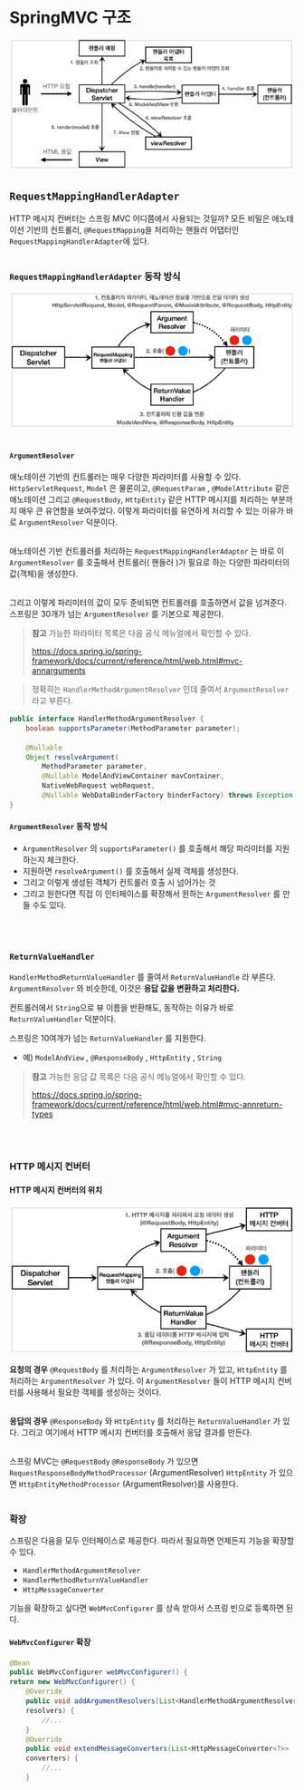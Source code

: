 # SpringMVC 구조
![SpringMVC](../../img/SpringMVC.png)

## `RequestMappingHandlerAdapter`
HTTP 메시지 컨버터는 스프링 MVC 어디쯤에서 사용되는 것일까? 모든 비밀은 애노테이션 기반의 컨트롤러, `@RequestMapping`을 처리하는 핸들러 어댑터인 
`RequestMappingHandlerAdapter`에 있다.
<br>
<br>

### `RequestMappingHandlerAdapter` 동작 방식
![RequestMappingHandlerAdapter](../../img/RequestMappingHandlerAdapter.png)
<br>
<br>

#### `ArgumentResolver`
애노테이션 기반의 컨트롤러는 매우 다양한 파라미터를 사용할 수 있다. `HttpServletRequest`, `Model` 은 물론이고, `@RequestParam` , `@ModelAttribute` 같은 애노테이션 그리고 `@RequestBody`, `HttpEntity` 같은 HTTP 메시지를 처리하는 부분까지 매우 큰 유연함을 보여주었다. 이렇게 파라미터를 유연하게 처리할 수 있는 이유가 바로 `ArgumentResolver` 덕분이다.
<br>
<br>

애노테이션 기반 컨트롤러를 처리하는 `RequestMappingHandlerAdaptor` 는 바로 이 `ArgumentResolver` 를 호출해서 컨트롤러( 핸들러 )가 필요로 하는 다양한 파라미터의 값(객체)을 생성한다.
<br>
<br>

그리고 이렇게 파리미터의 값이 모두 준비되면 컨트롤러를 호출하면서 값을 넘겨준다. 스프링은 30개가 넘는 `ArgumentResolver` 를 기본으로 제공한다.
> **참고**
> 가능한 파라미터 목록은 다음 공식 메뉴얼에서 확인할 수 있다.
> 
> https://docs.spring.io/spring-framework/docs/current/reference/html/web.html#mvc-annarguments

> 정확히는 `HandlerMethodArgumentResolver` 인데 줄여서 `ArgumentResolver` 라고 부른다.
```java
public interface HandlerMethodArgumentResolver {
    boolean supportsParameter(MethodParameter parameter);

    @Nullable
    Object resolveArgument(
        MethodParameter parameter, 
        @Nullable ModelAndViewContainer mavContainer,
        NativeWebRequest webRequest, 
        @Nullable WebDataBinderFactory binderFactory) throws Exception;
}
```
#### `ArgumentResolver` 동작 방식
- `ArgumentResolver` 의 `supportsParameter()` 를 호출해서 해당 파라미터를 지원하는지 체크한다.
- 지원하면 `resolveArgument()` 를 호출해서 실제 객체를 생성한다. 
- 그리고 이렇게 생성된 객체가 컨트롤러 호출 시 넘어가는 것
- 그리고 원한다면 직접 이 인터페이스를 확장해서 원하는 `ArgumentResolver` 를 만들 수도 있다.
<br>
<br>

### `ReturnValueHandler`
`HandlerMethodReturnValueHandler` 를 줄여서 `ReturnValueHandle` 라 부른다.
`ArgumentResolver` 와 비슷한데, 이것은 **응답 값을 변환하고 처리한다.**

컨트롤러에서 `String`으로 뷰 이름을 반환해도, 동작하는 이유가 바로 `ReturnValueHandler` 덕분이다.

스프링은 10여개가 넘는 `ReturnValueHandler` 를 지원한다.
- 예) `ModelAndView` , `@ResponseBody` , `HttpEntity` , `String`

> **참고**
> 가능한 응답 값 목록은 다음 공식 메뉴얼에서 확인할 수 있다.
> 
> https://docs.spring.io/spring-framework/docs/current/reference/html/web.html#mvc-annreturn-types

<br>
<br>

### HTTP 메시지 컨버터
#### HTTP 메시지 컨버터의 위치
![HTTPMessageConverter](../../img/HTTPMessageConverter.png)

**요청의 경우** `@RequestBody` 를 처리하는 `ArgumentResolver` 가 있고, `HttpEntity` 를 처리하는 `ArgumentResolver` 가 있다. 이 `ArgumentResolver` 들이 HTTP 메시지 컨버터를 사용해서 필요한 객체를 생성하는 것이다. 
<br>
<br>

**응답의 경우** `@ResponseBody` 와 `HttpEntity` 를 처리하는 `ReturnValueHandler` 가 있다. 그리고 여기에서 HTTP 메시지 컨버터를 호출해서 응답 결과를 만든다.
<br>
<br>

스프링 MVC는 `@RequestBody` `@ResponseBody` 가 있으면
`RequestResponseBodyMethodProcessor` (ArgumentResolver)
`HttpEntity` 가 있으면 `HttpEntityMethodProcessor` (ArgumentResolver)를 사용한다.
<br>
<br>

### 확장
스프링은 다음을 모두 인터페이스로 제공한다. 따라서 필요하면 언제든지 기능을 확장할 수 있다.
- `HandlerMethodArgumentResolver`
- `HandlerMethodReturnValueHandler`
- `HttpMessageConverter`

기능을 확장하고 싶다면 `WebMvcConfigurer` 를 상속 받아서 스프링 빈으로 등록하면 된다.

#### `WebMvcConfigurer` 확장
```java
@Bean
public WebMvcConfigurer webMvcConfigurer() {
return new WebMvcConfigurer() {
    @Override
    public void addArgumentResolvers(List<HandlerMethodArgumentResolver>
    resolvers) {
        //...
    }
    @Override
    public void extendMessageConverters(List<HttpMessageConverter<?>>
    converters) {
        //...
    }
```